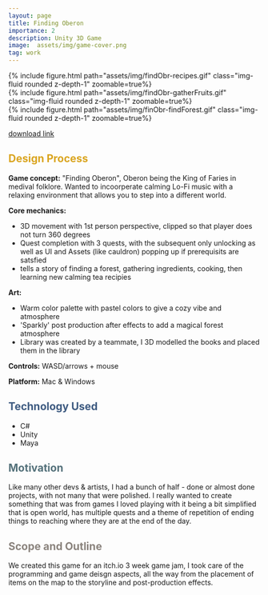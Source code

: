 ```yaml
---
layout: page
title: Finding Oberon
importance: 2
description: Unity 3D Game
image:  assets/img/game-cover.png
tag: work
---
```



<div class="row mt-3">
<div class="col-sm mt-3 mt-md-0">
        {% include figure.html path="assets/img/findObr-recipes.gif" class="img-fluid rounded z-depth-1" zoomable=true%}
    </div>
    <div class="col-sm mt-3 mt-md-0">
        {% include figure.html path="assets/img/findObr-gatherFruits.gif" class="img-fluid rounded z-depth-1" zoomable=true%}
    </div>
    <div class="col-sm mt-3 mt-md-0">
        {% include figure.html path="assets/img/finObr-findForest.gif" class="img-fluid rounded z-depth-1" zoomable=true%}
    </div>
</div>

[download link](https://ayaalsabahi.itch.io/finding-oberon)

## <span style="color: #daa520;"> Design Process </span>

**Game concept:** "Finding Oberon", Oberon being the King of Faries in medival folklore. Wanted to incoorperate calming Lo-Fi music with a relaxing environment that allows you to step into a different world.

**Core mechanics:**
- 3D movement with 1st person perspective, clipped so that player does not turn 360 degrees
- Quest completion with 3 quests, with the subsequent only unlocking as well as UI and Assets (like cauldron) popping up if prerequisits are satsfied
- tells a story of finding a forest, gathering ingredients, cooking, then learning new calming tea recipies

**Art:**
- Warm color palette with pastel colors to give a cozy vibe and atmosphere 
- 'Sparkly' post production after effects to add a magical forest atmosphere 
- Library was created by a teammate, I 3D modelled the books and placed them in the library 

**Controls:** WASD/arrows + mouse 

**Platform:** Mac & Windows

## <span style="color: #3d5a80;">Technology Used</span>
- C#
- Unity
- Maya

## <span style="color: #54717a;">Motivation</span>
Like many other devs & artists, I had a bunch of half - done or almost done projects, with not many that were polished. I really wanted to create something that was from games I loved playing with it being a bit simplified that is open world, has multiple quests and a theme of repetition of ending things to reaching where they are at the end of the day. 

## <span style="color: #8a837d;">Scope and Outline</span>
We created this game for an itch.io 3 week game jam, I took care of the programming and game deisgn aspects, all the way from the placement of items on the map to the storyline and post-production effects.





